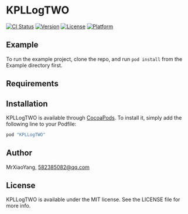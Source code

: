 # KPLLogTWO

[![CI Status](http://img.shields.io/travis/MrXiaoYang/KPLLogTWO.svg?style=flat)](https://travis-ci.org/MrXiaoYang/KPLLogTWO)
[![Version](https://img.shields.io/cocoapods/v/KPLLogTWO.svg?style=flat)](http://cocoapods.org/pods/KPLLogTWO)
[![License](https://img.shields.io/cocoapods/l/KPLLogTWO.svg?style=flat)](http://cocoapods.org/pods/KPLLogTWO)
[![Platform](https://img.shields.io/cocoapods/p/KPLLogTWO.svg?style=flat)](http://cocoapods.org/pods/KPLLogTWO)

## Example

To run the example project, clone the repo, and run `pod install` from the Example directory first.

## Requirements

## Installation

KPLLogTWO is available through [CocoaPods](http://cocoapods.org). To install
it, simply add the following line to your Podfile:

```ruby
pod "KPLLogTWO"
```

## Author

MrXiaoYang, 582385082@qq.com

## License

KPLLogTWO is available under the MIT license. See the LICENSE file for more info.
